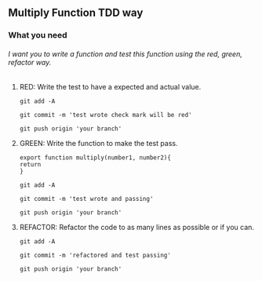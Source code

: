 ## Multiply Function TDD way

### What you need

###### I want you to write a function and test this function using the red, green, refactor way.

 1. RED: Write the test to have a expected and   actual value. 
    ```
    git add -A

    git commit -m 'test wrote check mark will be red'

    git push origin 'your branch'

    ```
 1. GREEN: Write the function to make the test pass.

    ````
    export function multiply(number1, number2){ 
    return 
    }
    ````

    ```
    git add -A

    git commit -m 'test wrote and passing'

    git push origin 'your branch'

     ```
 2. REFACTOR: Refactor the code to as many lines as possible or if you can.
    ```
    git add -A

    git commit -m 'refactored and test passing'

    git push origin 'your branch'

     ```